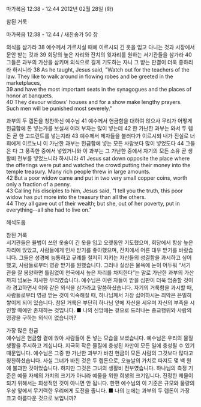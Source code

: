 마가복음 12:38 - 12:44 
2012년 02월 28일 (화)

참된 거룩



마가복음 12:38 - 12:44 / 새찬송가 50 장


외식을 삼가라
38 예수께서 가르치실 때에 이르시되 긴 옷을 입고 다니는 것과 시장에서 문안 받는 것과 39 회당의 높은 자리와 잔치의 윗자리를 원하는 서기관들을 삼가라 40 그들은 과부의 가산을 삼키며 외식으로 길게 기도하는 자니 그 받는 판결이 더욱 중하리라 하시니라
38 As he taught, Jesus said, "Watch out for the teachers of the law. They like to walk around in flowing robes and be greeted in the marketplaces,   
39 and have the most important seats in the synagogues and the places of honor at banquets.   
40 They devour widows' houses and for a show make lengthy prayers. Such men will be punished most severely."   

과부의 두 렙돈을 칭찬하신 예수님
41 예수께서 헌금함을 대하여 앉으사 무리가 어떻게 헌금함에 돈 넣는가를 보실새 여러 부자는 많이 넣는데 42 한 가난한 과부는 와서 두 렙돈 곧 한 고드란트를 넣는지라 43 예수께서 제자들을 불러다가 이르시되 내가 진실로 너희에게 이르노니 이 가난한 과부는 헌금함에 넣는 모든 사람보다 많이 넣었도다 44 그들은 다 그 풍족한 중에서 넣었거니와 이 과부는 그 가난한 중에서 자기의 모든 소유 곧 생활비 전부를 넣었느니라 하시니라
41 Jesus sat down opposite the place where the offerings were put and watched the crowd putting their money into the temple treasury. Many rich people threw in large amounts.   
42 But a poor widow came and put in two very small copper coins, worth only a fraction of a penny.   
43 Calling his disciples to him, Jesus said, "I tell you the truth, this poor widow has put more into the treasury than all the others.   
44 They all gave out of their wealth; but she, out of her poverty, put in everything--all she had to live on."

해석도움





참된 거룩  
서기관들은 율법이 쓰인 옷술이 긴 옷을 입고 오랫동안 기도했으며, 회당에서 항상 높은 자리에 앉았고, 사람들에게 인사 받기를 좋아했으며, 잔치에서 어른 대우 받기를 바랐습니다. 그들은 성경에 능통하고 규례를 철저히 지키는 자신들의 성결함을 과시하고 싶어 했고, 사람들로부터 영광 받기를 원했습니다. 그러나 실상은 물욕에 눈이 어두워 “서기관을 잘 봉양하면 틀림없이 천국에서 높은 자리를 차지한다”는 말로 가난한 과부의 가산까지 넘보는 치사한 무리였습니다. 예수님은 이런 자들이 받을 심판이 더욱 엄중할 것이라 경고하면서 이와 같은 외식을 삼가라고 말씀하셨습니다. 자기의 거룩함을 과시할 때, 사람들로부터 영광 받는 것이 익숙해질 때, 하나님께서 가장 싫어하시는 죄악은 은밀히 쌓이게 되어 있습니다. 참된 거룩은 부단히 하나님 앞에 자신을 세우며 자신의 부족을 시인할 때에만 존재하는 것입니다.
■ 나의 신앙에는 겉으로 드러나는 종교행위와 사람의 영광을 구하는 외식이 없습니까?

가장 많은 헌금  
예수님은 헌금함 곁에 앉아 사람들이 돈 넣는 모습을 보셨습니다. 예수님은 우리의 물질생활을 주시하고 계십니다. 지극히 작은 물질에 충성된 자만이 모든 일에 충성될 수 있기 때문입니다. 예수님은 그중 한 가난한 과부가 바친 헌금이 모든 사람의 그것보다 많다고 칭찬하셨습니다. 사실 그녀가 바친 것은 두 렙돈으로, 오늘날의 가치로 따져도 몇 백 원에 불과한 것이었습니다. 하지만 그것은 그녀의 생활비 전부였습니다. 하나님의 측정 기준은 예물 자체의 가치의 크기가 아니라 예물을 위한 희생의 크기입니다. 진정한 제물이 되기 위해서는 희생적인 것이 아니면 안 됩니다. 한편 예수님의 이 기준은 규모와 물량의 우상 앞에서 무기력한 우리에게 도전을 줍니다.
■ 나의 눈에는 과부의 두 렙돈이 가장 크고 아름다운 것으로 보입니까?